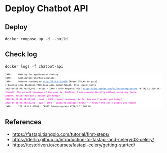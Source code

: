 # Deploy Chatbot API

## Deploy
    docker compose up -d --build

## Check log
    docker logs -f chatbot-api

![Check Log](run_log.png)

## References
- https://fastapi.tiangolo.com/tutorial/first-steps/
- https://derlin.github.io/introduction-to-fastapi-and-celery/03-celery/
- https://testdriven.io/courses/fastapi-celery/getting-started/